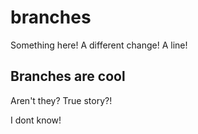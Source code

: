 # branches
Something here!
A different change!
A line!

## Branches are cool
Aren't they?
True story?!

I dont know!
